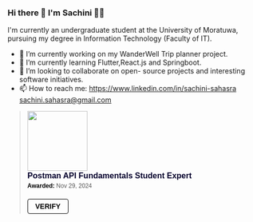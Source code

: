 ### Hi there 👋 I'm Sachini 👩‍💻

I'm currently an undergraduate student at the University of Moratuwa, pursuing my degree in Information Technology (Faculty of IT).

- 🔭 I’m currently working on my WanderWell Trip planner project.
- 🌱 I’m currently learning Flutter,React.js and Springboot.
- 👯 I’m looking to collaborate on open- source projects and interesting software initiatives.
- 📫 How to reach me: https://www.linkedin.com/in/sachini-sahasra
sachini.sahasra@gmail.com

<blockquote class="badgr-badge" style="font-family: Helvetica, Roboto, &quot;Segoe UI&quot;, Calibri, sans-serif;"><a href="https://api.badgr.io/public/assertions/r7ANqaVbQC2A_7E46HDkEA?identity__email=sachini.sahasra%40gmail.com"><img width="120px" height="120px" src="https://api.badgr.io/public/assertions/r7ANqaVbQC2A_7E46HDkEA/image"></a><p class="badgr-badge-name" style="hyphens: auto; overflow-wrap: break-word; word-wrap: break-word; margin: 0; font-size: 16px; font-weight: 600; font-style: normal; font-stretch: normal; line-height: 1.25; letter-spacing: normal; text-align: left; color: #05012c;">Postman API Fundamentals Student Expert</p><p class="badgr-badge-date" style="margin: 0; font-size: 12px; font-style: normal; font-stretch: normal; line-height: 1.67; letter-spacing: normal; text-align: left; color: #555555;"><strong style="font-size: 12px; font-weight: bold; font-style: normal; font-stretch: normal; line-height: 1.67; letter-spacing: normal; text-align: left; color: #000;">Awarded: </strong>Nov 29, 2024</p><p style="margin: 16px 0; padding: 0;"><a class="badgr-badge-verify" target="_blank" href="https://badgecheck.io?url=https%3A%2F%2Fapi.badgr.io%2Fpublic%2Fassertions%2Fr7ANqaVbQC2A_7E46HDkEA%3Fidentity__email%3Dsachini.sahasra%2540gmail.com&amp;identity__email=sachini.sahasra%40gmail.com" style="box-sizing: content-box; display: flex; align-items: center; justify-content: center; margin: 0; font-size:14px; font-weight: bold; width: 48px; height: 16px; border-radius: 4px; border: solid 1px black; text-decoration: none; padding: 6px 16px; margin: 16px 0; color: black;">VERIFY</a></p><script async="async" src="https://badgr.com/assets/widgets.bundle.js"></script></blockquote>

 
